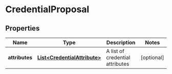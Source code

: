 

# CredentialProposal


## Properties

Name | Type | Description | Notes
------------ | ------------- | ------------- | -------------
**attributes** | [**List&lt;CredentialAttribute&gt;**](CredentialAttribute.md) | A list of credential attributes |  [optional]



